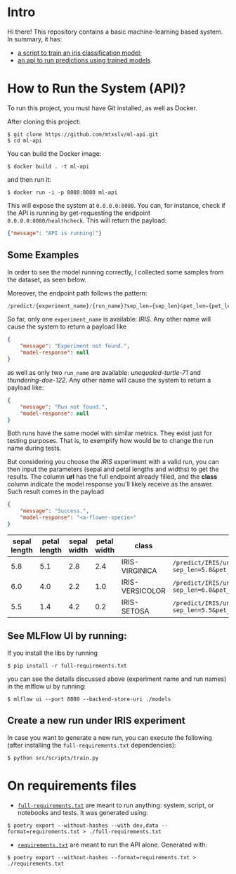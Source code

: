# Intro

Hi there! This repository contains a basic machine-learning based system. In summary, it has:
- [a script to train an iris classification model](./src/scripts/train.py);
- [an api to run predictions using trained models](./src/service/).

# How to Run the System (API)?

To run this project, you must have Git installed, as well as Docker.

After cloning this project:

```shell
$ git clone https://github.com/mtxslv/ml-api.git
$ cd ml-api
```
You can build the Docker image:

```shell
$ docker build . -t ml-api
```
and then run it:

```shell
$ docker run -i -p 8080:8080 ml-api
```

This will expose the system at `0.0.0.0:8080`. You can, for instance, check if the API is running by get-requesting the endpoint `0.0.0.0:8080/healthcheck`. This will return the payload:

```json
{"message": "API is running!"}
```

## Some Examples

In order to see the model running correctly, I collected some samples from the dataset, as seen below. 

Moreover, the endpoint path follows the pattern:

```python
/predict/{experiment_name}/{run_name}?sep_len={sep_len}&pet_len={pet_len}&sep_wid={sep_wid}&pet_wid={pet_wid}
```
So far, only one `experiment_name` is available: *IRIS*. Any other name will cause the system to return a payload like

```json
{
    "message": "Experiment not found.",
    "model-response": null
}
```

as well as only two `run_name` are available: *unequaled-turtle-71* and *thundering-doe-122*. Any other name will cause the system to return a payload like:

```json
{
    "message": "Run not found.",
    "model-response": null
}
```

Both runs have the same model with similar metrics. They exist just for testing purposes. That is, to exemplify how would be to change the run name during tests. 

But considering you choose the *IRIS* experiment with a valid run, you can then input the parameters (sepal and petal lengths and widths) to get the results. The column **url** has the full endpoint already filled, and the **class** column indicate the model response you'll likely receive as the answer. Such result comes in the payload

```json
{
    "message": "Success.",
    "model-response": "<a-flower-specie>"
}
```

|sepal length | petal length | sepal width | petal width | class | url |
|---|---|---|---|---|---|
|5.8|5.1 |2.8 |2.4 |IRIS-VIRGINICA | `/predict/IRIS/unequaled-turtle-71?sep_len=5.8&pet_len=5.1&sep_wid=2.8&pet_wid=2.4`|
|6.0 |4.0 |2.2 |1.0 |IRIS-VERSICOLOR | `/predict/IRIS/unequaled-turtle-71?sep_len=6.0&pet_len=4.0&sep_wid=2.2&pet_wid=1.0`|
|5.5 |1.4 |4.2 |0.2 |IRIS-SETOSA | `/predict/IRIS/unequaled-turtle-71?sep_len=5.5&pet_len=1.4&sep_wid=4.2&pet_wid=0.2`|

## See MLFlow UI by running:

If you install the libs by running

```shell
$ pip install -r full-requirements.txt
```

you can see the details discussed above (experiment name and run names) in the mlflow ui by running:

```shell
$ mlflow ui --port 8080 --backend-store-uri ./models
```

## Create a new run under IRIS experiment

In case you want to generate a new run, you can execute the following (after installing the `full-requirements.txt` dependencies):

```shell
$ python src/scripts/train.py
```

# On requirements files
- [`full-requirements.txt`](/full-requirements.txt) are meant to run anything: system, script, or notebooks and tests. It was generated using:
```shell
$ poetry export --without-hashes --with dev,data --format=requirements.txt > ./full-requirements.txt
```
- [`requirements.txt`](/requirements.txt) are meant to run the API alone. Generated with:
```shell
$ poetry export --without-hashes --format=requirements.txt > ./requirements.txt
```